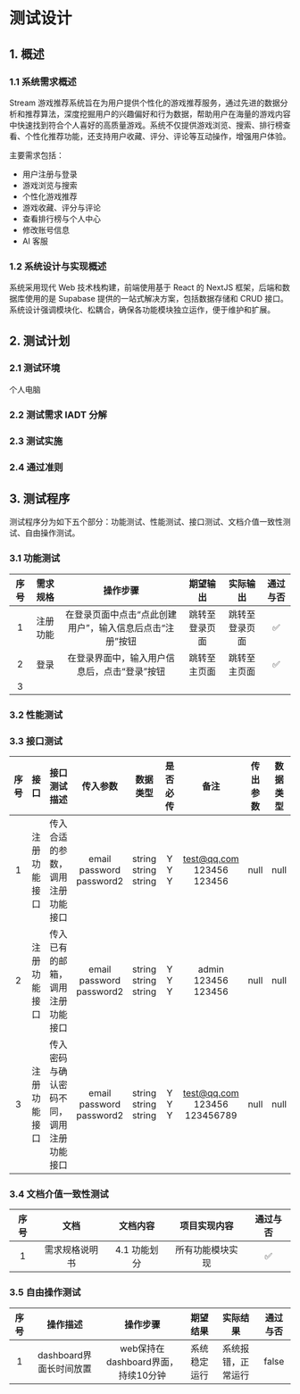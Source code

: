 # 测试设计

## 1. 概述

### 1.1 系统需求概述

Stream 游戏推荐系统旨在为用户提供个性化的游戏推荐服务，通过先进的数据分析和推荐算法，深度挖掘用户的兴趣偏好和行为数据，帮助用户在海量的游戏内容中快速找到符合个人喜好的高质量游戏。系统不仅提供游戏浏览、搜索、排行榜查看、个性化推荐功能，还支持用户收藏、评分、评论等互动操作，增强用户体验。

主要需求包括：

- 用户注册与登录
- 游戏浏览与搜索
- 个性化游戏推荐
- 游戏收藏、评分与评论
- 查看排行榜与个人中心
- 修改账号信息
- AI 客服

### 1.2 系统设计与实现概述

系统采用现代 Web 技术栈构建，前端使用基于 React 的 NextJS 框架，后端和数据库使用的是 Supabase 提供的一站式解决方案，包括数据存储和 CRUD 接口。系统设计强调模块化、松耦合，确保各功能模块独立运作，便于维护和扩展。

## 2. 测试计划

### 2.1 测试环境

个人电脑

### 2.2 测试需求 IADT 分解

### 2.3 测试实施

### 2.4 通过准则

## 3. 测试程序

测试程序分为如下五个部分：功能测试、性能测试、接口测试、文档介值一致性测试、自由操作测试。

### 3.1 功能测试

| 序号 | 需求规格 |                         操作步骤                         |    期望输出    |    实际输出    | 通过与否 |
| :--: | :------: | :------------------------------------------------------: | :------------: | :------------: | :------: |
|  1   | 注册功能 | 在登录页面中点击“点此创建用户”，输入信息后点击“注册”按钮 | 跳转至登录页面 | 跳转至登录页面 |    ✅     |
|  2   |   登录   |       在登录界面中，输入用户信息后，点击“登录”按钮       |  跳转至主页面  |  跳转至主页面  |    ✅     |
|  3   |          |                                                          |                |                |          |



### 3.2 性能测试

### 3.3 接口测试
| 序号 | 接口 | 接口测试描述 | 传入参数 | 数据类型 | 是否必传 | 备注 | 传出参数 | 数据类型 | 备注 | 通过与否 |
| :--: | :----: | :------------------: | :----: | :----: | :--: | :------------------: | :----: | :----: | :------------------: | :--: |
| 1 | 注册功能接口 | 传入合适的参数，调用注册功能接口 | email<br>password<br>password2 | string<br>string<br>string | Y<br>Y<br>Y | test@qq.com<br>123456<br>123456 | null | null |  | ✅ |
| 2 | 注册功能接口 | 传入已有的邮箱，调用注册功能接口 | email<br>password<br>password2 | string<br>string<br>string | Y<br>Y<br>Y | admin<br>123456<br>123456 | null | null |  | ✅ |
| 3 | 注册功能接口 | 传入密码与确认密码不同，调用注册功能接口 | email<br>password<br>password2 | string<br>string<br>string | Y<br>Y<br>Y | test@qq.com<br>123456<br>123456789 | null | null |  | ✅ |
### 3.4 文档介值一致性测试
| 序号 | 文档 | 文档内容 | 项目实现内容 | 通过与否 |
| :--: | :----------: | :----------------: | :----------------: | :--: |
| 1 | 需求规格说明书 | 4.1 功能划分 | 所有功能模块实现 | ✅ |
### 3.5 自由操作测试
| 序号 | 操作描述 | 操作步骤 | 期望结果 | 实际结果 | 通过与否 |
| :--: | :----------: | :----------------: | :----------: | :----------: | :--: |
| 1 | dashboard界面长时间放置 | web保持在dashboard界面，持续10分钟 | 系统稳定运行 | 系统报错，正常运行 | false |